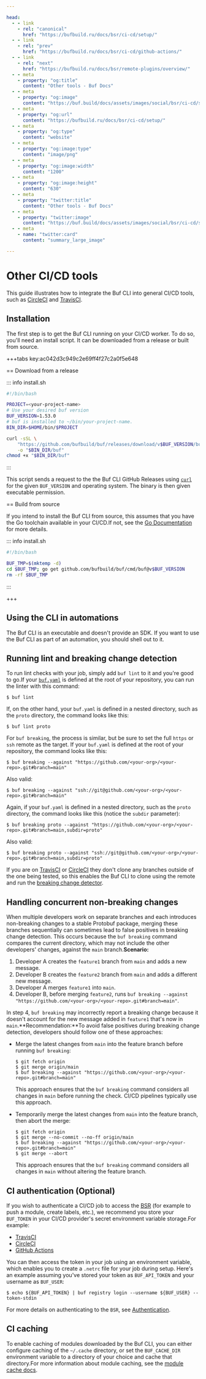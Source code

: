 ```yaml
---

head:
  - - link
    - rel: "canonical"
      href: "https://bufbuild.ru/docs/bsr/ci-cd/setup/"
  - - link
    - rel: "prev"
      href: "https://bufbuild.ru/docs/bsr/ci-cd/github-actions/"
  - - link
    - rel: "next"
      href: "https://bufbuild.ru/docs/bsr/remote-plugins/overview/"
  - - meta
    - property: "og:title"
      content: "Other tools - Buf Docs"
  - - meta
    - property: "og:image"
      content: "https://buf.build/docs/assets/images/social/bsr/ci-cd/setup.png"
  - - meta
    - property: "og:url"
      content: "https://bufbuild.ru/docs/bsr/ci-cd/setup/"
  - - meta
    - property: "og:type"
      content: "website"
  - - meta
    - property: "og:image:type"
      content: "image/png"
  - - meta
    - property: "og:image:width"
      content: "1200"
  - - meta
    - property: "og:image:height"
      content: "630"
  - - meta
    - property: "twitter:title"
      content: "Other tools - Buf Docs"
  - - meta
    - property: "twitter:image"
      content: "https://buf.build/docs/assets/images/social/bsr/ci-cd/setup.png"
  - - meta
    - name: "twitter:card"
      content: "summary_large_image"

---
```


# Other CI/CD tools

This guide illustrates how to integrate the Buf CLI into general CI/CD tools, such as [CircleCI](https://circleci.com) and [TravisCI](https://travis-ci.org).

## Installation

The first step is to get the Buf CLI running on your CI/CD worker. To do so, you'll need an install script. It can be downloaded from a release or built from source.

+++tabs key:ac042d3c949c2e69ff4f27c2a0f5e648

== Download from a release

::: info install.sh

```bash
#!/bin/bash

PROJECT=<your-project-name>
# Use your desired buf version
BUF_VERSION=1.53.0
# buf is installed to ~/bin/your-project-name.
BIN_DIR=$HOME/bin/$PROJECT

curl -sSL \
    "https://github.com/bufbuild/buf/releases/download/v$BUF_VERSION/buf-$(uname -s)-$(uname -m)" \
    -o "$BIN_DIR/buf"
chmod +x "$BIN_DIR/buf"
```

:::

This script sends a request to the the Buf CLI GitHub Releases using [`curl`](https://curl.se/docs) for the given `BUF_VERSION` and operating system. The binary is then given executable permission.

== Build from source

If you intend to install the Buf CLI from source, this assumes that you have the Go toolchain available in your CI/CD.If not, see the [Go Documentation](https://golang.org/) for more details.

::: info install.sh

```bash
#!/bin/bash

BUF_TMP=$(mktemp -d)
cd $BUF_TMP; go get github.com/bufbuild/buf/cmd/buf@v$BUF_VERSION
rm -rf $BUF_TMP
```

:::

+++

## Using the CLI in automations

The Buf CLI is an executable and doesn't provide an SDK. If you want to use the Buf CLI as part of an automation, you should shell out to it.

## Running lint and breaking change detection

To run lint checks with your job, simply add `buf lint` to it and you're good to go.If your [`buf.yaml`](../../../configuration/v2/buf-yaml/) is defined at the root of your repository, you can run the linter with this command:

```console
$ buf lint
```

If, on the other hand, your `buf.yaml` is defined in a nested directory, such as the `proto` directory, the command looks like this:

```console
$ buf lint proto
```

For `buf breaking`, the process is similar, but be sure to set the full `https` or `ssh` remote as the target. If your `buf.yaml` is defined at the root of your repository, the command looks like this:

```console
$ buf breaking --against "https://github.com/<your-org>/<your-repo>.git#branch=main"
```

Also valid:

```console
$ buf breaking --against "ssh://git@github.com/<your-org>/<your-repo>.git#branch=main"
```

Again, if your `buf.yaml` is defined in a nested directory, such as the `proto` directory, the command looks like this (notice the `subdir` parameter):

```console
$ buf breaking proto --against "https://github.com/<your-org>/<your-repo>.git#branch=main,subdir=proto"
```

Also valid:

```console
$ buf breaking proto --against "ssh://git@github.com/<your-org>/<your-repo>.git#branch=main,subdir=proto"
```

If you are on [TravisCI](https://travis-ci.org) or [CircleCI](https://circleci.com) they don't clone any branches outside of the one being tested, so this enables the Buf CLI to clone using the remote and run the [breaking change detector](../../../breaking/overview/).

## Handling concurrent non-breaking changes

When multiple developers work on separate branches and each introduces non-breaking changes to a stable Protobuf package, merging these branches sequentially can sometimes lead to false positives in breaking change detection. This occurs because the `buf breaking` command compares the current directory, which may not include the other developers' changes, against the `main` branch.**Scenario:**

1.  Developer A creates the `feature1` branch from `main` and adds a new message.
2.  Developer B creates the `feature2` branch from `main` and adds a different new message.
3.  Developer A merges `feature1` into `main`.
4.  Developer B, before merging `feature2`, runs `buf breaking --against "https://github.com/<your-org>/<your-repo>.git#branch=main"`.

In step 4, `buf breaking` may incorrectly report a breaking change because it doesn't account for the new message added in `feature1` that's now in `main`.**Recommendation:**To avoid false positives during breaking change detection, developers should follow one of these approaches:

- Merge the latest changes from `main` into the feature branch before running `buf breaking`:

  ```console
  $ git fetch origin
  $ git merge origin/main
  $ buf breaking --against "https://github.com/<your-org>/<your-repo>.git#branch=main"
  ```

  This approach ensures that the `buf breaking` command considers all changes in `main` before running the check. CI/CD pipelines typically use this approach.

- Temporarily merge the latest changes from `main` into the feature branch, then abort the merge:

  ```console
  $ git fetch origin
  $ git merge --no-commit --no-ff origin/main
  $ buf breaking --against "https://github.com/<your-org>/<your-repo>.git#branch=main"
  $ git merge --abort
  ```

  This approach ensures that the `buf breaking` command considers all changes in `main` without altering the feature branch.

## CI authentication (Optional)

If you wish to authenticate a CI/CD job to access the [BSR](../../) (for example to push a module, create labels, etc.), we recommend you store your `BUF_TOKEN` in your CI/CD provider's secret environment variable storage.For example:

- [TravisCI](https://docs.travis-ci.com/user/environment-variables#defining-encrypted-variables-in-travisyml)
- [CircleCI](https://circleci.com/docs/2.0/env-vars/)
- [GitHub Actions](https://docs.github.com/en/actions/reference/encrypted-secrets)

You can then access the token in your job using an environment variable, which enables you to create a `.netrc` file for your job during setup. Here's an example assuming you've stored your token as `BUF_API_TOKEN` and your username as `BUF_USER`:

```console
$ echo ${BUF_API_TOKEN} | buf registry login --username ${BUF_USER} --token-stdin
```

For more details on authenticating to the `BSR`, see [Authentication](../../authentication/).

## CI caching

To enable caching of modules downloaded by the Buf CLI, you can either configure caching of the `~/.cache` directory, or set the `BUF_CACHE_DIR` environment variable to a directory of your choice and cache that directory.For more information about module caching, see the [module cache docs](../../../cli/modules-workspaces/#module-cache).
